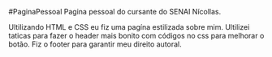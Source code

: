 #PaginaPessoal
Pagina pessoal do cursante do SENAI Nícollas.

Ultilizando HTML e CSS eu fiz uma pagína estilizada sobre mim.
Ultilizei taticas para fazer o header mais bonito com códigos no css para melhorar o botão.
Fiz o footer para garantir meu direito autoral.